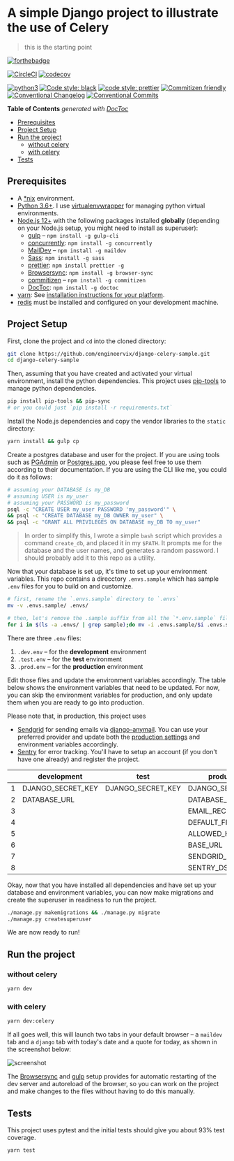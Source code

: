 # A simple Django project to illustrate the use of Celery

> this is the starting point

[![forthebadge](https://forthebadge.com/images/badges/made-with-python.svg)](https://forthebadge.com)

[![CircleCI](https://circleci.com/gh/engineervix/django-celery-sample.svg?style=svg)](https://circleci.com/gh/engineervix/django-celery-sample)
[![codecov](https://codecov.io/gh/engineervix/django-celery-sample/branch/master/graph/badge.svg?token=SFRBRZB8BJ)](https://codecov.io/gh/engineervix/django-celery-sample)

[![python3](https://img.shields.io/badge/python-3.6%20%7C%203.7%20%7C%203.8-brightgreen.svg)](https://python3statement.org/#sections50-why)
[![Code style: black](https://img.shields.io/badge/code%20style-black-000000.svg)](https://github.com/psf/black)
[![code style: prettier](https://img.shields.io/badge/code%20style-prettier-ff69b4.svg)](https://prettier.io/)
[![Commitizen friendly](https://img.shields.io/badge/commitizen-friendly-brightgreen.svg)](http://commitizen.github.io/cz-cli/)
[![Conventional Changelog](https://img.shields.io/badge/changelog-conventional-brightgreen.svg)](http://conventional-changelog.github.io)
[![Conventional Commits](https://img.shields.io/badge/Conventional%20Commits-1.0.0-yellow.svg)](https://conventionalcommits.org)

<!-- START doctoc generated TOC please keep comment here to allow auto update -->
<!-- DON'T EDIT THIS SECTION, INSTEAD RE-RUN doctoc TO UPDATE -->
**Table of Contents**  *generated with [DocToc](https://github.com/thlorenz/doctoc)*

- [Prerequisites](#prerequisites)
- [Project Setup](#project-setup)
- [Run the project](#run-the-project)
  - [without celery](#without-celery)
  - [with celery](#with-celery)
- [Tests](#tests)

<!-- END doctoc generated TOC please keep comment here to allow auto update -->

## Prerequisites

- A [\*nix](https://en.wikipedia.org/wiki/Unix-like) environment.
- [Python 3.6+](https://www.python.org/). I use [virtualenvwrapper](https://virtualenvwrapper.readthedocs.io/en/latest/) for managing python virtual environments.
- [Node.js 12+](https://nodejs.org/) with the following packages installed **globally** (depending on your Node.js setup, you might need to install as superuser):
  - [gulp](https://gulpjs.com/) – `npm install -g gulp-cli`
  - [concurrently](https://github.com/kimmobrunfeldt/concurrently): `npm install -g concurrently`
  - [MailDev](https://github.com/maildev/maildev) – `npm install -g maildev`
  - [Sass](https://sass-lang.com): `npm install -g sass`
  - [prettier](https://github.com/prettier/prettier/): `npm install prettier -g`
  - [Browsersync](https://browsersync.io/): `npm install -g browser-sync`
  - [commitizen](https://github.com/commitizen/cz-cli) – `npm install -g commitizen`
  - [DocToc](https://github.com/thlorenz/doctoc): `npm install -g doctoc`
- [yarn](https://yarnpkg.com/): See [installation instructions for your platform](https://classic.yarnpkg.com/en/docs/install#debian-stable).
- [redis](https://redis.io/) must be installed and configured on your development machine.

## Project Setup

First, clone the project and `cd` into the cloned directory:

```sh
git clone https://github.com/engineervix/django-celery-sample.git
cd django-celery-sample
```

Then, assuming that you have created and activated your virtual environment, install the python dependencies. This project uses [pip-tools](https://github.com/jazzband/pip-tools) to manage python dependencies.

```sh
pip install pip-tools && pip-sync
# or you could just `pip install -r requirements.txt`
```

Install the Node.js dependencies and copy the vendor libraries to the `static` directory:

```sh
yarn install && gulp cp
```

Create a postgres database and user for the project. If you are using tools such as [PGAdmin](https://www.pgadmin.org/) or [Postgres.app](https://postgresapp.com/), you please feel free to use them according to their documentation. If you are using the CLI like me, you could do it as follows:

```sh
# assuming your DATABASE is my_DB
# assuming USER is my_user
# assuming your PASSWORD is my_password
psql -c "CREATE USER my_user PASSWORD 'my_password'" \
&& psql -c "CREATE DATABASE my_DB OWNER my_user" \
&& psql -c "GRANT ALL PRIVILEGES ON DATABASE my_DB TO my_user"
```

> In order to simplify this, I wrote a simple `bash` script which provides a command `create_db`, and placed it in my `$PATH`. It prompts me for the database and the user names, and generates a random password. I should probably add it to this repo as a utility.

Now that your database is set up, it's time to set up your environment variables. This repo contains a direcctory `.envs.sample` which has sample `.env` files for you to build on and customize.

```sh
# first, rename the `.envs.sample` directory to `.envs` 
mv -v .envs.sample/ .envs/

# then, let's remove the .sample suffix from all the `*.env.sample` files in the renamed directory
for i in $(ls -a .envs/ | grep sample);do mv -i .envs.sample/$i .envs.sample/`basename $i .sample`; done
```

There are three `.env` files:

1. `.dev.env` – for the **development** environment
2. `.test.env` – for the **test** environment
3. `.prod.env` – for the **production** environment

Edit those files and update the environment variables accordingly. The table below shows the environment variables that need to be updated. For now, you can skip the environment variables for production, and only update them when you are ready to go into production.

Please note that, in production, this project uses

- [Sendgrid](https://sendgrid.com/) for sending emails via [django-anymail](https://github.com/anymail/django-anymail). You can use your preferred provider and update both the [production settings](config/settings/production.py) and environment variables accordingly.
- [Sentry](https://sentry.io) for error tracking. You'll have to setup an account (if you don't have one already) and register the project.

|   | development       | test              | production         |
|---|-------------------|-------------------|--------------------|
| 1 | DJANGO_SECRET_KEY | DJANGO_SECRET_KEY | DJANGO_SECRET_KEY  |
| 2 | DATABASE_URL      |                   | DATABASE_URL       |
| 3 |                   |                   | EMAIL_RECIPIENTS   |
| 4 |                   |                   | DEFAULT_FROM_EMAIL |
| 5 |                   |                   | ALLOWED_HOSTS      |
| 6 |                   |                   | BASE_URL           |
| 7 |                   |                   | SENDGRID_API_KEY   |
| 8 |                   |                   | SENTRY_DSN         |

Okay, now that you have installed all dependencies and have set up your database and environment variables, you can now make migrations and create the superuser in readiness to run the project.

```sh
./manage.py makemigrations && ./manage.py migrate
./manage.py createsuperuser
```

We are now ready to run!

## Run the project

### without celery

```sh
yarn dev
```

### with celery

```sh
yarn dev:celery
```

If all goes well, this will launch two tabs in your default browser – a `maildev` tab and a `django` tab with today's date and a quote for today, as shown in the screenshot below:

![screenshot](https://i.imgur.com/Oey9js2.png)

The [Browsersync](https://browsersync.io/) and [gulp](https://gulpjs.com/) setup provides for automatic restarting of the dev server and autoreload of the browser, so you can work on the project and make changes to the files without having to do this manually.

## Tests

This project uses pytest and the initial tests should give you about 93% test coverage.

```sh
yarn test
```
